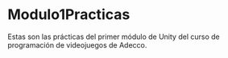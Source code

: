 # Modulo1Practicas
 Estas son las prácticas del primer módulo de Unity del curso de programación de videojuegos de Adecco.
